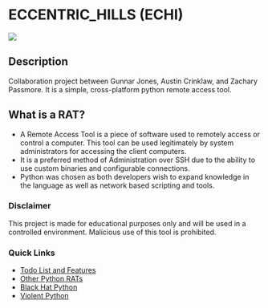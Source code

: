 # ECCENTRIC_HILLS (ECHI)
![](https://github.com/acrinklaw/eccentric-hills/blob/master/img/echi.gif)
## Description

Collaboration project between Gunnar Jones, Austin Crinklaw, and Zachary Passmore. It is a  simple, cross-platform python remote access tool.

## What is a RAT?
* A Remote Access Tool is a piece of software used to remotely access or control a computer. This tool can be used legitimately by system administrators for accessing the client computers.
* It is a preferred method of Administration over SSH due to the ability to use custom binaries and configurable connections.
* Python was chosen as both developers wish to expand knowledge in the language as well as network based scripting and tools.

### Disclaimer
This project is made for educational purposes only and will be used in a controlled environment. Malicious use of this tool is prohibited.

### Quick Links
* [Todo List and Features](https://github.com/acrinklaw/eccentric_hills/blob/master/resource/todo.md)
* [Other Python RATs](https://github.com/acrinklaw/eccentric_hills/blob/master/resource/pyRats.md)
* [Black Hat Python](https://pythonizame.s3.amazonaws.com/media/Book/black-hat-python/file/af0ef90e-83cf-11e5-964d-04015fb6ba01.pdf)
* [Violent Python](http://zempirians.com/ebooks/Violent%20Python%20-%20A%20Cookbook%20for%20Hackers,%20Forensic%20Analysts,%20Penetration%20Testers%20and%20Security%20Engineers.pdf)
